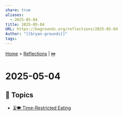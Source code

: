 ```yaml
---
share: true
aliases:
  - 2025-05-04
title: 2025-05-04
URL: https://bagrounds.org/reflections/2025-05-04
Author: "[[bryan-grounds]]"
tags: 
---
```

[Home](../index.md) > [Reflections](./index.md) | [⏮️](./2025-05-03.md)  
# 2025-05-04  
## 🌌 Topics  
- [⏳🍽️ Time-Restricted Eating](../topics/time-restricted-eating.md)  
